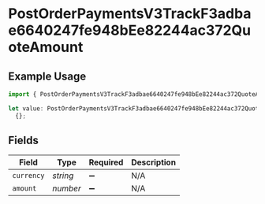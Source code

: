 # PostOrderPaymentsV3TrackF3adbae6640247fe948bEe82244ac372QuoteAmount

## Example Usage

```typescript
import { PostOrderPaymentsV3TrackF3adbae6640247fe948bEe82244ac372QuoteAmount } from "@dhaba/safepay-ts/models/operations";

let value: PostOrderPaymentsV3TrackF3adbae6640247fe948bEe82244ac372QuoteAmount =
  {};
```

## Fields

| Field              | Type               | Required           | Description        |
| ------------------ | ------------------ | ------------------ | ------------------ |
| `currency`         | *string*           | :heavy_minus_sign: | N/A                |
| `amount`           | *number*           | :heavy_minus_sign: | N/A                |